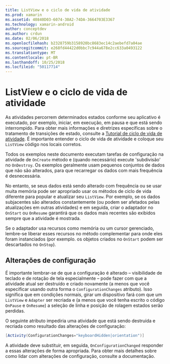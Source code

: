 ```yaml
---
title: ListView e o ciclo de vida de atividade
ms.prod: xamarin
ms.assetid: 40840D03-6074-30A2-74DA-3664703E3367
ms.technology: xamarin-android
author: conceptdev
ms.author: crdun
ms.date: 02/06/2018
ms.openlocfilehash: b2328759b3158920bc8683ec14c2aebefd7a04ae
ms.sourcegitcommit: e268fd44422d0bbc7c944a678e2cc633a0493122
ms.translationtype: MT
ms.contentlocale: pt-BR
ms.lasthandoff: 10/25/2018
ms.locfileid: "50117714"
---
```

# <a name="listview-and-the-activity-lifecycle"></a>ListView e o ciclo de vida de atividade

As atividades percorrem determinados estados conforme seu aplicativo é executado, por exemplo, iniciar, em execução, em pausa e que está sendo interrompido. Para obter mais informações e diretrizes específicas sobre o tratamento de transições de estado, consulte a [Tutorial de ciclo de vida de atividade](~/android/app-fundamentals/activity-lifecycle/index.md).
É importante entender o ciclo de vida de atividade e coloque seu `ListView` código nos locais corretos.

Todos os exemplos neste documento executam tarefas de configuração na atividade de `OnCreate` método e (quando necessário) execute 'subdivisão' no `OnDestroy`. Os exemplos geralmente usam pequenos conjuntos de dados que não são alterados, para que recarregar os dados com mais frequência é desnecessária.

No entanto, se seus dados está sendo alterado com frequência ou se usar muita memória pode ser apropriado usar os métodos de ciclo de vida diferente para popular e atualizar seu `ListView`. Por exemplo, se os dados subjacentes são alterados constantemente (ou podem ser afetados pelas atualizações em outras atividades) e em seguida, criar o adaptador no `OnStart` ou `OnResume` garantirá que os dados mais recentes são exibidos sempre que a atividade é mostrada.

Se o adaptador usa recursos como memória ou um cursor gerenciado, lembre-se liberar esses recursos no método complementar para onde eles foram instanciados (por exemplo. os objetos criados no `OnStart` podem ser descartados no `OnStop`).


## <a name="configuration-changes"></a>Alterações de configuração

É importante lembrar-se de que a configuração é alterado &ndash; visibilidade de teclado e de rotação de tela especialmente &ndash; pode fazer com que a atividade atual ser destruído e criado novamente (a menos que você especificar usando outra forma o `ConfigurationChanges` atributo). Isso significa que em condições normais, girar um dispositivo fará com que um `ListView` e `Adapter` ser recriada e (a menos que você tenha escrito o código `OnPause` e `OnResume`) a seleção de linha e posição de rolagem estados serão perdidas.

O seguinte atributo impediria uma atividade que está sendo destruída e recriada como resultado das alterações de configuração:

```csharp
[Activity(ConfigurationChanges="keyboardHidden|orientation")]
```

A atividade deve substituir, em seguida, `OnConfigurationChanged` responder a essas alterações de forma apropriada. Para obter mais detalhes sobre como lidar com alterações de configuração, consulte a documentação.


